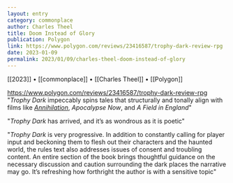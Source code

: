 ```yaml
---
layout: entry
category: commonplace
author: Charles Theel
title: Doom Instead of Glory
publication: Polygon
link: https://www.polygon.com/reviews/23416587/trophy-dark-review-rpg
date: 2023-01-09
permalink: 2023/01/09/charles-theel-doom-instead-of-glory
---
```


[[2023]] • [[commonplace]] • [[Charles Theel]] • [[Polygon]]

https://www.polygon.com/reviews/23416587/trophy-dark-review-rpg
 
"*Trophy Dark* impeccably spins tales that structurally and tonally align with films like [*Annihilation*](http://polygon.com/2018/2/21/17036936/annihilation-movie-review-2018-natalie-portman-alex-garland), *Apocalypse Now*, and *A Field in England*"

"*Trophy Dark* has arrived, and it’s as wondrous as it is poetic"

"*Trophy Dark* is very progressive. In addition to constantly calling for player input and beckoning them to flesh out their characters and the haunted world, the rules text also addresses issues of consent and troubling content. An entire section of the book brings thoughtful guidance on the necessary discussion and caution surrounding the dark places the narrative may go. It’s refreshing how forthright the author is with a sensitive topic"
